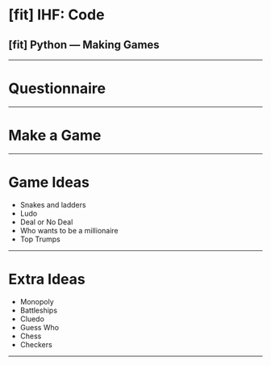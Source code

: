 # [fit] IHF: Code
## [fit] Python — Making Games

---

# Questionnaire

---

# Make a Game

---

# Game Ideas
- Snakes and ladders
- Ludo
- Deal or No Deal
- Who wants to be a millionaire
- Top Trumps

---

# Extra Ideas
- Monopoly
- Battleships
- Cluedo
- Guess Who
- Chess
- Checkers

---
